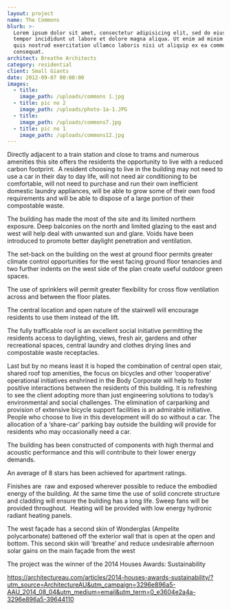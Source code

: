 ```yaml
---
layout: project
name: The Commons
blurb: >-
  Lorem ipsum dolor sit amet, consectetur adipisicing elit, sed do eiusmod
  tempor incididunt ut labore et dolore magna aliqua. Ut enim ad minim veniam,
  quis nostrud exercitation ullamco laboris nisi ut aliquip ex ea commodo
  consequat.
architect: Breathe Architects
category: residential
client: Small Giants
date: 2012-09-07 00:00:00
images:
  - title:
    image_path: /uploads/commons 1.jpg
  - title: pic no 2
    image_path: /uploads/photo-1a-1.JPG
  - title:
    image_path: /uploads/commons7.jpg
  - title: pic no 1
    image_path: /uploads/commons12.jpg
---
```



Directly adjacent to a train station and close to trams and numerous amenities this site offers the residents the opportunity to live with a reduced carbon footprint. &nbsp;A resident choosing to live in the building may not need to use a car in their day to day life, will not need air conditioning to be comfortable, will not need to purchase and run their own inefficient domestic laundry appliances, will be able to grow some of their own food requirements and will be able to dispose of a large portion of their compostable waste.

The building has made the most of the site and its limited northern exposure. Deep balconies on the north and limited glazing to the east and west will help deal with unwanted sun and glare. Voids have been introduced to promote better daylight penetration and ventilation.

The set-back on the building on the west at ground floor permits greater climate control opportunities for the west facing ground floor tenancies and two further indents on the west side of the plan create useful outdoor green spaces.

The use of sprinklers will permit greater flexibility for cross flow ventilation across and between the floor plates.

The central location and open nature of the stairwell will encourage residents to use them instead of the lift. &nbsp;

The fully trafficable roof is an excellent social initiative permitting the residents access to daylighting, views, fresh air, gardens and other recreational spaces, central laundry and clothes drying lines and compostable waste receptacles.

Last but by no means least it is hoped the combination of central open stair, shared roof top amenities, the focus on bicycles and other ‘cooperative’ operational initiatives enshrined in the Body Corporate will help to foster positive interactions between the residents of this building. It is refreshing to see the client adopting more than just engineering solutions to today’s environmental and social challenges. The elimination of carparking and provision of extensive bicycle support facilities is an admirable initiative. People who choose to live in this development will do so without a car. The allocation of a ‘share-car’ parking bay outside the building will provide for residents who may occasionally need a car.

The building has been constructed of components with high thermal and acoustic performance and this will contribute to their lower energy demands.

An average of 8 stars has been achieved for apartment ratings.

Finishes are &nbsp;raw and exposed wherever possible to reduce the embodied energy of the building. At the same time the use of solid concrete structure and cladding will ensure the building has a long life. Sweep fans will be provided throughout. &nbsp;Heating will be provided with low energy hydronic radiant heating panels.

The west fa&ccedil;ade has a second skin of Wonderglas (Ampelite polycarbonate) battened off the exterior wall that is open at the open and bottom. This second skin will ‘breathe’ and reduce undesirable afternoon solar gains on the main fa&ccedil;ade from the west

The project was the winner of the 2014 Houses Awards: Sustainability

https://architectureau.com/articles/2014-houses-awards-sustainability/?utm_source=ArchitectureAU&utm_campaign=3296e896a5-AAU_2014_08_04&utm_medium=email&utm_term=0_e3604e2a4a-3296e896a5-39644110